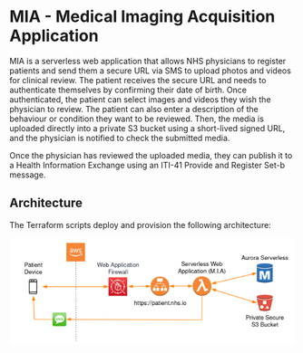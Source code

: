 # MIA - Medical Imaging Acquisition Application

MIA is a serverless web application that allows NHS physicians to register patients and send them a secure URL via SMS to upload photos and videos for clinical review. The patient receives the secure URL and needs to authenticate themselves by confirming their date of birth. Once authenticated, the patient can select images and videos they wish the physician to review. The patient can also enter a description of the behaviour or condition they want to be reviewed. Then, the media is uploaded directly into a private S3 bucket using a short-lived signed URL, and the physician is notified to check the submitted media.

Once the physician has reviewed the uploaded media, they can publish it to a Health Information Exchange using an ITI-41  Provide and Register Set-b message.

## Architecture

The Terraform scripts deploy and provision the following architecture:

![Architecture](/img/architecture.png?raw=true)


